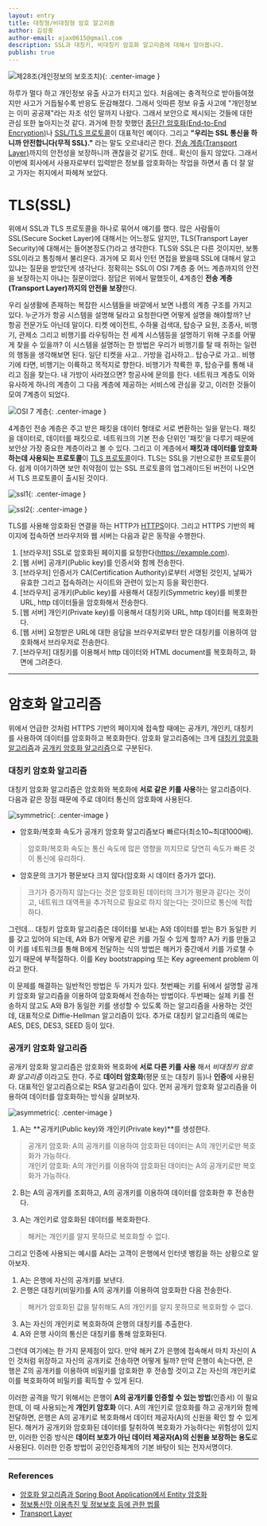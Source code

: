 ```yaml
---
layout: entry
title: 대칭형/비대칭형 암호 알고리즘
author: 김성중
author-email: ajax0615@gmail.com
description: SSL과 대칭키, 비대칭키 암호화 알고리즘에 대해서 알아봅니다.
publish: true
---
```


![제28조(개인정보의 보호조치)](/images/2020/11/28/1.png "제28조(개인정보의 보호조치)"){: .center-image }

하루가 멀다 하고 개인정보 유출 사고가 터지고 있다. 처음에는 충격적으로 받아들여졌지만 사고가 거듭될수록 반응도 둔감해졌다. 그래서 잇따른 정보 유출 사고에 \"개인정보는 이미 공공재\"라는 자조 섞인 말까지 나왔다. 그래서 보안으로 제시되는 것들에 대한 관심 또한 높아지는것 같다. 과거에 한창 핫했던 [종단간 암호화(End-to-End Encryption)](https://en.wikipedia.org/wiki/End-to-end_encryption)나 [SSL/TLS 프로토콜](https://en.wikipedia.org/wiki/Transport_Layer_Security)이 대표적인 예이다. 그리고 **\"우리는 SSL 통신을 하니까 안전합니다(무적 SSL).\"** 라는 말도 오르내리곤 한다. [전송 계층(Transport Layer)](https://en.wikipedia.org/wiki/Transport_layer)까지의 안전성을 보장하니까 괜찮을것 같기도 한데.. 확신이 들지 않았다. 그래서 이번에 회사에서 사용자로부터 입력받은 정보를 암호화하는 작업을 하면서 좀 더 잘 알고 가자는 취지에서 파헤쳐 보았다.

# TLS(SSL)
위에서 SSL과 TLS 프로토콜을 하나로 묶어서 얘기를 했다. 많은 사람들이 SSL(Secure Socket Layer)에 대해서는 어느정도 알지만, TLS(Transport Layer Security)에 대해서는 들어본정도(?)라고 생각한다. TLS와 SSL은 다른 것이지만, 보통 SSL이라고 통칭해서 불리운다. 과거에 모 회사 인턴 면접을 봤을때 SSL에 대해서 알고 있냐는 질문을 받았던게 생각난다. 정확히는 SSL이 OSI 7계층 중 어느 계층까지의 안전을 보장하는지 아냐는 질문이었다. 정답은 위에서 말했듯이, 4계층인 **전송 계층(Transport Layer)까지의 안전을 보장**한다.

우리 실생활에 존재하는 복잡한 시스템들을 바깥에서 보면 나름의 계층 구조를 가지고 있다. 누군가가 항공 시스템을 설명해 달라고 요청한다면 어떻게 설명을 해야할까? 난 항공 전문가도 아닌데 말이다. 티켓 에이전트, 수하물 검색대, 탑승구 요원, 조종사, 비행기, 관제소 그리고 비행기를 라우팅하는 전 세계 시스템등을 설명하기 위해 구조를 어떻게 찾을 수 있을까? 이 시스템을 설명하는 한 방법은 우리가 비행기를 탈 때 취하는 일련의 행동을 생각해보면 된다. 일단 티켓을 사고.. 가방을 검사하고.. 탑승구로 가고.. 비행기에 타면, 비행기는 이륙하고 목적지로 향한다. 비행기가 착륙한 후, 탑승구를 통해 내리고 짐을 찾는다. 내 가방이 사라졌으면? 항공사에 문의를 한다. 네트워크 계층도 이와 유사하게 하나의 계층이 그 다음 계층에 제공하는 서비스에 관심을 갖고, 이러한 것들이 모여 7계층이 되었다.

![OSI 7 계층](/images/2020/11/28/osi.png "OSI 7 계층"){: .center-image }

4계층인 전송 계층은 주고 받은 패킷을 데이터 형태로 서로 변환하는 일을 맡는다. 패킷을 데이터로, 데이터를 패킷으로. 네트워크의 기본 전송 단위인 '패킷'을 다루기 때문에 보안상 가장 중요한 계층이라고 볼 수 있다. 그리고 이 계층에서 **패킷과 데이터를 암호화하는데 사용되는 프로토콜**이 [TLS 프로토콜](https://en.wikipedia.org/wiki/Transport_Layer_Security)이다. TLS는 SSL을 기반으로한 프로토콜이다. 쉽게 이야기하면 보안 취약점이 있는 SSL 프로토콜의 업그레이드된 버전이 나오면서 TLS 프로토콜이 출시된 것이다.

![ssl1](/images/2016/10/06/ssl1.jpg "ssl1"){: .center-image }

![ssl2](/images/2016/10/06/ssl2.jpg "ssl2"){: .center-image }

TLS를 사용해 암호화된 연결을 하는 HTTP가 [HTTPS](https://en.wikipedia.org/wiki/HTTPS)이다. 그리고 HTTPS 기반의 페이지에 접속하면 브라우저와 웹 서버는 다음과 같은 동작을 수행한다.

1. [브라우저] SSL로 암호화된 페이지를 요청한다(https://example.com).
2. [웹 서버] 공개키(Public key)를 인증서와 함께 전송한다.
3. [브라우저] 인증서가 CA(Certification Authority)로부터 서명된 것인지, 날짜가 유효한 그리고 접속하려는 사이트와 관련이 있는지 등을 확인한다.
4. [브라우저] 공개키(Public key)를 사용해서 대칭키(Symmetric key)를 비롯한 URL, http 데이터들을 암호화해서 전송한다.
5. [웹 서버] 개인키(Private key)를 이용해서 대칭키와 URL, http 데이터를 복호화한다.
6. [웹 서버] 요청받은 URL에 대한 응답을 브라우저로부터 받은 대칭키를 이용하여 암호화해서 브라우저로 전송한다.
7. [브라우저] 대칭키를 이용해서 http 데이터와 HTML document를 복호화하고, 화면에 그려준다.

---

# 암호화 알고리즘
위에서 언급한 것처럼 HTTPS 기반의 페이지에 접속할 때에는 공개키, 개인키, 대칭키를 사용하여 데이터를 암호화하고 복호화한다. 암호화 알고리즘에는 크게 [대칭키 암호화 알고리즘](https://en.wikipedia.org/wiki/Symmetric-key_algorithm)과 [공개키 암호화 알고리즘](https://en.wikipedia.org/wiki/Public-key_cryptography)으로 구분된다.

### 대칭키 암호화 알고리즘
대칭키 암호화 알고리즘은 암호화와 복호화에 **서로 같은 키를 사용**하는 알고리즘이다. 다음과 같은 장점 때문에 주로 데이터 통신의 암호화에 사용된다.

![symmetric](/images/2016/09/30/symmetric.png "symmetric"){: .center-image }

- 암호화/복호화 속도가 공개키 암호화 알고리즘보다 빠르다(최소10~최대1000배).
> 암호화/복호화 속도는 통신 속도에 많은 영향을 끼치므로 당연히 속도가 빠른 것이 통신에 유리하다.

- 암호문의 크기가 평문보다 크지 않다(암호화 시 데이터 증가가 없다).
> 크기가 증가하지 않는다는 것은 암호화된 데이터의 크기가 평문과 같다는 것이고, 네트워크 대역폭을 추가적으로 필요로 하지 않는다는 것이므로 통신에 적합하다.

그런데... 대칭키 암호화 알고리즘은 데이터를 보내는 A와 데이터를 받는 B가 동일한 키를 갖고 있어야 되는데, A와 B가 어떻게 같은 키를 가질 수 있게 할까? A가 키를 만들고 이 키를 네트워크를 통해 B에게 전달하는 식의 방법은 해커가 중간에서 키를 가로챌 수 있기 때문에 부적절하다. 이를 Key bootstrapping 또는 Key agreement problem 이라고 한다.

이 문제를 해결하는 일반적인 방법은 두 가지가 있다. 첫번째는 키를 뒤에서 설명할 공개키 암호화 알고리즘을 이용하여 암호화해서 전송하는 방법이다. 두번째는 실제 키를 전송하지 않고도 A와 B가 동일한 키를 생성할 수 있도록 하는 알고리즘을 사용하는 것인데, 대표적으로 Diffie-Hellman 알고리즘이 있다. 추가로 대칭키 알고리즘의 예로는 AES, DES, DES3, SEED 등이 있다.

### 공개키 암호화 알고리즘
공개키 암호화 알고리즘은 암호화와 복호화에 **서로 다른 키를 사용** 해서 *비대칭키 암호화 알고리즘* 이라고도 한다. 주로 **데이터 암호화**(평문 또는 대칭키 등)나 **인증**에 사용된다. 대표적인 알고리즘으로는 RSA 알고리즘이 있다. 먼저 공개키 암호화 알고리즘을 이용하여 데이터를 암호화하는 방식을 살펴보자.

![asymmetric](/images/2016/09/30/asymmetric.png "asymmetric"){: .center-image }

1. A는 **공개키(Public key)와 개인키(Private key)**를 생성한다.
> 공개키 암호화: A의 공개키를 이용하여 암호화된 데이터는 A의 개인키로만 복호화가 가능하다.<br>
  개인키 암호화: A의 개인키를 이용하여 암호화된 데이터는 A의 공개키로만 복호화가 가능하다.

2. B는 A의 공개키를 조회하고, A의 공개키를 이용하여 데이터를 암호화한 후 전송한다.

3. A는 개인키로 암호화된 데이터를 복호화한다.
> 해커는 개인키를 알지 못하므로 복호화할 수 없다.

그리고 인증에 사용되는 예시를 A라는 고객이 은행에서 인터넷 뱅킹을 하는 상황으로 알아보자.

1. A는 은행에 자신의 공개키를 보낸다.
2. 은행은 대칭키(비밀키)를 A의 공개키를 이용하여 암호화한 다음 전송한다.
> 해커가 암호화된 값을 탈취해도 A의 개인키를 알지 못하므로 복호화할 수 없다.

3. A는 자신의 개인키로 복호화하여 은행의 대칭키를 추출한다.
4. A와 은행 사이의 통신은 대칭키를 통해 암호화된다.

그런데 여기에는 한 가지 문제점이 있다. 만약 해커 Z가 은행에 접속해서 마치 자신이 A인 것처럼 위장하고 자신의 공개키로 전송하면 어떻게 될까? 만약 은행이 속는다면, 은행은 Z의 공개키를 이용하여 비밀키를 암호화한 후 전송할 것이고 Z는 자신의 개인키로 이를 복호화하여 비밀키를 획득할 수 있게 된다.

이러한 공격을 막기 위해서는 은행이 **A의 공개키를 인증할 수 있는 방법**(인증서) 이 필요한데, 이 때 사용되는게 **개인키 암호화** 이다. A의 개인키로 암호화를 하고 공개키와 함께 전달하면, 은행은 A의 공개키로 복호화해서 데이터 제공자(A)의 신원을 확인 할 수 있게 된다. 해커가 공개키와 암호화된 데이터를 탈취하여 복호화가 가능하다는 위험성이 있지만, 이러한 인증 방식은 **데이터 보호가 아닌 데이터 제공자(A)의 신원을 보장하는 용도**로 사용된다. 이러한 인증 방법이 공인인증체계의 기본 바탕이 되는 전자서명이다.

---

### References
- [암호화 알고리즘과 Spring Boot Application에서 Entity 암호화](https://sungjk.github.io/2020/11/28/data-encryption-entity.html)
- [정보통신망 이용촉진 및 정보보호 등에 관한 법률](https://glaw.scourt.go.kr/wsjo/lawod/sjo192.do?contId=2232475&jomunNo=28&jomunGajiNo=0)
- [Transport Layer](https://en.wikipedia.org/wiki/Transport_layer)
